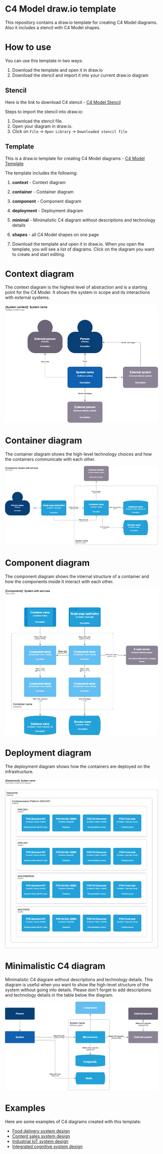 # C4 Model draw.io template

This repository contains a draw.io template for creating C4 Model diagrams. Also it includes a stencil with C4 Model shapes.

# How to use
You can use this template in two ways:
1) Download the template and open it in draw.io
2) Download the stencil and import it into your current draw.io diagram

## Stencil
 Here is the link to download C4 stencil - [C4 Model Stencil](c4_stencil.xml)

Steps to import the stencil into draw.io:
1. Download the stencil file.
2. Open your diagram in draw.io.
3. Click on `File` -> `Open Library` -> `Downloaded stencil file`

## Template
This is a draw.io template for creating C4 Model diagrams  - [C4 Model Template](c4.drawio)

The template includes the following:
1. **context** - Context diagram
3. **container** - Container diagram
4. **component** - Component diagram
5. **deployment** - Deployment diagram
6. **minimal** - Minimalistic C4 diagram without descriptions and technology details
7. **shapes** - all C4 Model shapes on one page


3. Download the template and open it in draw.io. When you open the template, you will see a list of diagrams. Click on the diagram you want to create and start editing.

# Context diagram
The context diagram is the highest level of abstraction and is a starting point for the C4 Model. It shows the system in scope and its interactions with external systems.

![Context diagram](images/context.png)

# Container diagram
The container diagram shows the high-level technology choices and how the containers communicate with each other.

![Container diagram](images/container.png)

# Component diagram
The component diagram shows the internal structure of a container and how the components inside it interact with each other.

![Component diagram](images/component.png)

# Deployment diagram
The deployment diagram shows how the containers are deployed on the infrastructure.

![Deployment diagram](images/deployment.png)

# Minimalistic C4 diagram
Minimalistic C4 diagram without descriptions and technology details. This diagram is useful when you want to show the high-level structure of the system without going into details. Please don't forget to add descriptions and technology details in the table below the diagram.

![Minimalistic C4 diagram](images/minimal.png)

# Examples 
Here are some examples of C4 diagrams created with this template:
- [Food delivery system design](https://github.com/vadagama/food-delivery-system-design)
- [Content sales system design](https://github.com/vadagama/content-sales-system-design)
- [Industrial IoT system design](https://github.com/vadagama/industrial-iot-system-design)
- [Integrated cognitive system design](https://github.com/vadagama/industrial-iot-system-design)